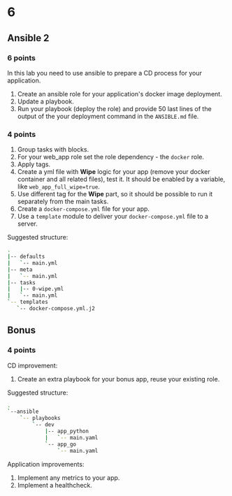 # 6

## Ansible 2

### 6 points

In this lab you need to use ansible to prepare a CD process for your application.

1. Create an ansible role for your application's docker image deployment.
2. Update a playbook.
3. Run your playbook (deploy the role) and provide 50 last lines of the output of the your deployment command in the `ANSIBLE.md` file.

### 4 points

1. Group tasks with blocks.
2. For your web_app role set the role dependency - the `docker` role.
3. Apply tags.
4. Create a yml file with **Wipe** logic for your app (remove your docker container and all related files), test it. It should be enabled by a variable, like `web_app_full_wipe=true`.
5. Use different tag for the **Wipe** part, so it should be possible to run it separately from the main tasks.
6. Create a `docker-compose.yml` file for your app.
7. Use a `template` module to deliver your `docker-compose.yml` file to a server.

Suggested structure:

   ```sh
   .
   |-- defaults
   |   `-- main.yml
   |-- meta
   |   `-- main.yml
   |-- tasks
   |   |-- 0-wipe.yml
   |   `-- main.yml
   `-- templates
      `-- docker-compose.yml.j2
   ```

## Bonus

### 4 points

CD improvement:

1. Create an extra playbook for your bonus app, reuse your existing role.

Suggested structure:

   ```sh
   .
   `--ansible
       `-- playbooks
           `-- dev
               |-- app_python
               |   `-- main.yaml
               `-- app_go
                   `-- main.yaml
   ```

Application improvements:

1. Implement any metrics to your app.
2. Implement a healthcheck.
